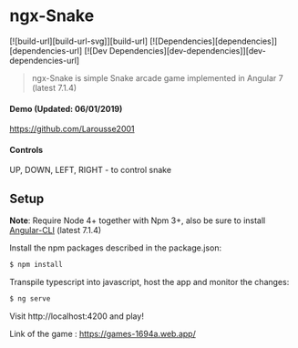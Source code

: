 # ngx-Snake

[![build-url][build-url-svg]][build-url]
[![Dependencies][dependencies]][dependencies-url]
[![Dev Dependencies][dev-dependencies]][dev-dependencies-url]

> ngx-Snake is simple Snake arcade game implemented in Angular 7 (latest 7.1.4)

#### Demo (Updated: 06/01/2019)

https://github.com/Larousse2001

#### Controls

UP, DOWN, LEFT, RIGHT - to control snake

## Setup

**Note**: Require Node 4+ together with Npm 3+, also be sure to install [Angular-CLI](https://github.com/angular/angular-cli) (latest 7.1.4)

Install the npm packages described in the package.json:

```bash
$ npm install
```
Transpile typescript into javascript, host the app and monitor the changes: 

```bash
$ ng serve
```

Visit http://localhost:4200 and play!



Link of the game : https://games-1694a.web.app/
